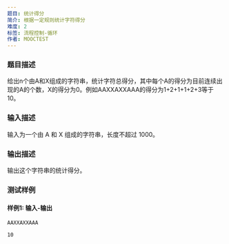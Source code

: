 ```yaml
---
题目: 统计得分
简介: 根据一定规则统计字符得分
难度: 2
标签: 流程控制-循环
作者: MOOCTEST
---
```


### 题目描述

给出n个由A和X组成的字符串，统计字符总得分，其中每个A的得分为目前连续出现的A的个数，X的得分为0。例如AAXXAXXAAA的得分为1+2+1+1+2+3等于10。

### 输入描述

输入为一个由 A 和 X 组成的字符串，长度不超过 1000。

### 输出描述

输出这个字符串的统计得分。

### 测试样例

#### 样例1: 输入-输出

```
AAXXAXXAAA
```

```
10
```

